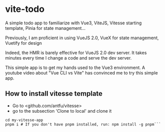 # vite-todo
A simple todo app to familiarize with Vue3, ViteJS, Vitesse starting template, Pinia for state management...

Previously, I am proficient in using VueJS 2.0, VueX for state management, Vuetify for design

Indeed, the HMR is barely effective for VueJS 2.0 dev server. It takes minutes every time I change a code and serve the dev server.

This simple app is to get my hands used to the Vue3 environment. A youtube video about "Vue CLI vs Vite" has convinced me to try this simple app.

###

## How to install vitesse template

* Go to <github.com/antfu/vitesse>
* go to the subsection 'Clone to local' and clone it
```npx degit antfu/vitesse my-vitesse-app
cd my-vitesse-app
pnpm i # If you don't have pnpm installed, run: npm install -g pnpm```